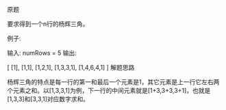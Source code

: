 原题

要求得到一个n行的杨辉三角。

例子:

输入: numRows = 5
输出:

[
     [1],
    [1,1],
   [1,2,1],
  [1,3,3,1],
 [1,4,6,4,1]
			   ]
解题思路

杨辉三角的特点是每一行的第一和最后一个元素是1，其它元素是上一行它左右两个元素之和。以[1,3,3,1]为例，下一行的中间元素就是[1+3,3+3,3+1]，也就是[1,3,3]和[3,3,1]对应数字求和。
